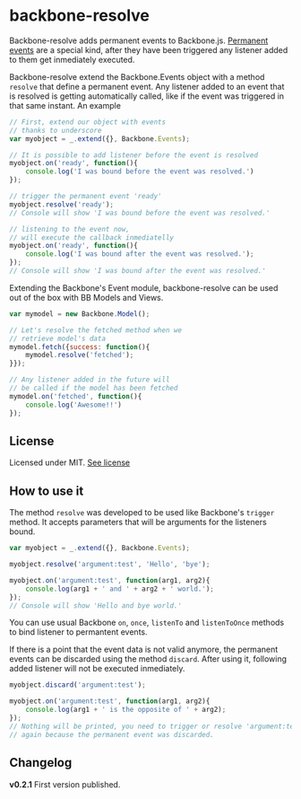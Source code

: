 backbone-resolve
================

Backbone-resolve adds permanent events to Backbone.js. [Permanent events](http://arqex.com/900/permanent-events-javascript) are a special kind, after they have been triggered any listener added to them get inmediately executed.

Backbone-resolve extend the Backbone.Events object with a method ```resolve``` that define a permanent event. Any listener added to an event that is resolved is getting automatically called, like if the event was triggered in that same instant. An example
```javascript
// First, extend our object with events
// thanks to underscore
var myobject = _.extend({}, Backbone.Events);

// It is possible to add listener before the event is resolved
myobject.on('ready', function(){
    console.log('I was bound before the event was resolved.')
});

// trigger the permanent event 'ready'
myobject.resolve('ready'); 
// Console will show 'I was bound before the event was resolved.'

// listening to the event now, 
// will execute the callback inmediatelly
myobject.on('ready', function(){
    console.log('I was bound after the event was resolved.');
});
// Console will show 'I was bound after the event was resolved.'
```

Extending the Backbone's Event module, backbone-resolve can be used out of the box with BB Models and Views.
```javascript
var mymodel = new Backbone.Model();

// Let's resolve the fetched method when we
// retrieve model's data
mymodel.fetch({success: function(){
    mymodel.resolve('fetched');
}});

// Any listener added in the future will
// be called if the model has been fetched
mymodel.on('fetched', function(){
    console.log('Awesome!!')
});

```

## License
Licensed under MIT. [See license](https://raw.githubusercontent.com/arqex/backbone-resolve/master/LICENSE)

## How to use it
The method ```resolve``` was developed to be used like Backbone's ```trigger``` method. It accepts parameters that will be arguments for the listeners bound.
```javascript
var myobject = _.extend({}, Backbone.Events);

myobject.resolve('argument:test', 'Hello', 'bye');

myobject.on('argument:test', function(arg1, arg2){
    console.log(arg1 + ' and ' + arg2 + ' world.');
});
// Console will show 'Hello and bye world.'
```

You can use usual Backbone ```on```, ```once```, ```listenTo``` and ```listenToOnce``` methods to bind listener to permantent events.

If there is a point that the event data is not valid anymore, the permanent events can be discarded using the method ```discard```. After using it, following added listener will not be executed inmediately.
```javascript
myobject.discard('argument:test');

myobject.on('argument:test', function(arg1, arg2){
    console.log(arg1 + ' is the opposite of ' + arg2);
});
// Nothing will be printed, you need to trigger or resolve 'argument:test'
// again because the permanent event was discarded.
```

## Changelog
**v0.2.1**
First version published.